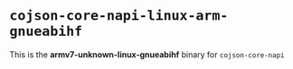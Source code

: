 # `cojson-core-napi-linux-arm-gnueabihf`

This is the **armv7-unknown-linux-gnueabihf** binary for `cojson-core-napi`

